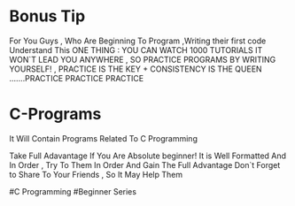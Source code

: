 # Bonus Tip

For You Guys , Who Are Beginning To Program ,Writing their first code 
Understand This ONE THING : YOU CAN WATCH 1000 TUTORIALS IT WON`T LEAD YOU ANYWHERE , SO PRACTICE PROGRAMS BY WRITING YOURSELF! ,  PRACTICE IS THE KEY + CONSISTENCY IS THE QUEEN .......PRACTICE PRACTICE PRACTICE 


# C-Programs
It Will Contain Programs Related To C Programming 

Take Full Adavantage If You Are Absolute beginner! It is Well Formatted And In Order , Try To Them In Order And Gain The Full Advantage
Don`t Forget to Share To Your Friends , So It May Help Them 

#C Programming #Beginner Series 

